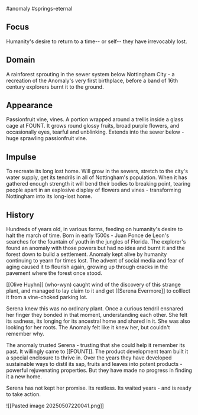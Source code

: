 #anomaly #springs-eternal 
## Focus
Humanity's desire to return to a time-- or self-- they have irrevocably lost.
## Domain
A rainforest sprouting in the sewer system below Nottingham City - a recreation of the Anomaly's very first birthplace, before a band of 16th century explorers burnt it to the ground.

## Appearance
Passionfruit vine, vines. A portion wrapped around a trellis inside a glass cage at FOUNT.
It grows round glossy fruits, broad purple flowers, and occasionally eyes, tearful and unblinking.
Extends into the sewer below - huge sprawling passionfruit vine.

## Impulse
To recreate its long lost home. Will grow in the sewers, stretch to the city's water supply, get its tendrils in all of Nottingham's population. When it has gathered enough strength it will bend their bodies to breaking point, tearing people apart in an explosive display of flowers and vines - transforming Nottingham into its long-lost home.

## History
Hundreds of years old, in various forms, feeding on humanity's desire to halt the march of time. Born in early 1500s - Juan Ponce de Leon's searches for the fountain of youth in the jungles of Florida. The explorer's found an anomaly with those powers but had no idea and burnt it and the forest down to build a settlement. Anomaly kept alive by humanity continuing to yearn for times lost.
The advent of social media and fear of aging caused it to flourish again, growing up through cracks in the pavement where the forest once stood.

[[Olive Huyhn]] (who-wyn) caught wind of the discovery of this strange plant, and managed to lay claim to it and get [[Serena Evermore]] to colllect it from a vine-choked parking lot.

Serena knew this was no ordinary plant. Once a curious tendril ensnared her finger they bonded in that moment, understanding each other. She felt its sadness, its longing for its ancestral home and shared in it. She was also looking for her roots. The Anomaly felt like it knew her, but couldn't remember why.

The anomaly trusted Serena - trusting that she could help it remember its past. It willingly came to [[FOUNT]]. The product development team built it a special enclosure to thrive in.
Over the years they have developed sustainable ways to distil its sap, fruits and leaves into potent products - powerful rejuvenating properties. But they have made no progress in finding it a new home.

Serena has not kept her promise. Its restless. Its waited years - and is ready to take action.

![[Pasted image 20250507220041.png]]